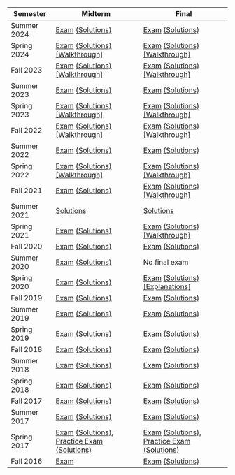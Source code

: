 | Semester | Midterm | Final |
| -- | -- | -- |
| Summer 2024 | [Exam](https://docs.google.com/viewer?url=https://github.com/data-8/exams/raw/master/su24/data8-su24-midterm.pdf) [(Solutions)](https://docs.google.com/viewer?url=https://github.com/data-8/exams/raw/master/su24/data8-su24-midterm-solutions.pdf) | [Exam](https://docs.google.com/viewer?url=https://github.com/data-8/exams/raw/master/su24/data8-su24-final.pdf) [(Solutions)](https://docs.google.com/viewer?url=https://github.com/data-8/exams/raw/master/su24/data8-su24-final-solutions.pdf)|
| Spring 2024 | [Exam](https://docs.google.com/viewer?url=https://github.com/data-8/exams/raw/master/sp24/data8-sp24-midterm.pdf) [(Solutions)](https://docs.google.com/viewer?url=https://github.com/data-8/exams/raw/master/sp24/data8-sp24-midterm-solutions.pdf) [[Walkthrough]](https://drive.google.com/drive/folders/1rkUU1top70Ut18ejsf3MfOI35z-TW0ex) |[Exam](https://docs.google.com/viewer?url=https://github.com/data-8/exams/raw/master/sp24/data8-sp24-final.pdf) [(Solutions)](https://docs.google.com/viewer?url=https://github.com/data-8/exams/raw/master/sp24/data8-sp24-final-solutions.pdf) [[Walkthrough]](https://drive.google.com/drive/folders/1DZHFkmTRpZN2y_8-z4Tt3bqIxAMBlVS-?usp=sharing)| 
| Fall 2023 | [Exam](https://docs.google.com/viewer?url=https://github.com/data-8/exams/raw/master/fa23/data8-fa23-midterm.pdf) [(Solutions)](https://docs.google.com/viewer?url=https://github.com/data-8/exams/raw/master/fa23/data8-fa23-midterm-solutions.pdf) [[Walkthrough]](https://drive.google.com/drive/folders/1Mo50-BqxISJTU1jKV8LtfSiQc-9GRiTF?usp=share_link)| [Exam](https://docs.google.com/viewer?url=https://github.com/data-8/exams/raw/master/fa23/data8-fa23-final.pdf) [(Solutions)](https://docs.google.com/viewer?url=https://github.com/data-8/exams/raw/master/fa23/data8-fa23-final-solutions.pdf) [[Walkthrough]](https://drive.google.com/drive/folders/1oGjJ0KlZ9HV97ek1K4bZOYAfotGFR9mX?usp=drive_link)| 
| Summer 2023 | [Exam](https://docs.google.com/viewer?url=https://github.com/data-8/exams/raw/master/su23/data8-su23-midterm.pdf) [(Solutions)](https://docs.google.com/viewer?url=https://github.com/data-8/exams/raw/master/su23/data8-su23-midterm-solutions.pdf) | [Exam](https://docs.google.com/viewer?url=https://github.com/data-8/exams/raw/master/su23/data8-su23-final.pdf) [(Solutions)](https://docs.google.com/viewer?url=https://github.com/data-8/exams/raw/master/su23/data8-su23-final-solutions.pdf) |
| Spring 2023 | [Exam](https://docs.google.com/viewer?url=https://github.com/data-8/exams/raw/master/sp23/data8-sp23-midterm.pdf) [(Solutions)](https://docs.google.com/viewer?url=https://github.com/data-8/exams/raw/master/sp23/data8-sp23-midterm-solutions.pdf) [[Walkthrough]](https://drive.google.com/drive/u/1/folders/1Thm3volFpFWC1QkNsJyWOgIG5bwvE7sO)| [Exam](https://docs.google.com/viewer?url=https://github.com/data-8/exams/raw/master/sp23/data8-sp23-final.pdf) [(Solutions)](https://docs.google.com/viewer?url=https://github.com/data-8/exams/raw/master/sp23/data8-sp23-final-solutions.pdf) [[Walkthrough]](https://drive.google.com/drive/folders/16jdAEOnIeX6GJTLgBbechsIKMrijE4gw?usp=drive_link)|
| Fall 2022 | [Exam](https://docs.google.com/viewer?url=https://github.com/data-8/exams/raw/master/fa22/data8-fa22-midterm.pdf) [(Solutions)](https://docs.google.com/viewer?url=https://github.com/data-8/exams/raw/master/fa22/data8-fa22-midterm-solutions.pdf) [[Walkthrough]](https://drive.google.com/drive/folders/1Uk3HbQ17PlzItvoOKEGIJoMbLq-AFyHo?usp=sharing) | [Exam](https://docs.google.com/viewer?url=https://github.com/data-8/exams/raw/master/fa22/data8-fa22-final.pdf) [(Solutions)](https://docs.google.com/viewer?url=https://github.com/data-8/exams/raw/master/fa22/data8-fa22-final-solutions.pdf) [[Walkthrough]](https://drive.google.com/drive/folders/1xGaTroiFbpa4-srPky3iQZLMySmCNt1U?usp=sharing)|
| Summer 2022 | [Exam](https://docs.google.com/viewer?url=https://github.com/data-8/exams/raw/master/su22/data8-su22-midterm.pdf) [(Solutions)](https://docs.google.com/viewer?url=https://github.com/data-8/exams/raw/master/su22/data8-su22-midterm-solutions.pdf) | [Exam](https://docs.google.com/viewer?url=https://github.com/data-8/exams/raw/master/su22/data8-su22-final.pdf) [(Solutions)](https://docs.google.com/viewer?url=https://github.com/data-8/exams/raw/master/su22/data8-su22-final-solutions.pdf) |
| Spring 2022 | [Exam](https://docs.google.com/viewer?url=https://github.com/data-8/exams/raw/master/sp22/data8-sp22-midterm.pdf) [(Solutions)](https://docs.google.com/viewer?url=https://github.com/data-8/exams/raw/master/sp22/data8-sp22-midterm-solutions.pdf) [[Walkthrough]](https://drive.google.com/drive/folders/1kgOV6o5L4Wu6PBAC0GgJb9OrrI5D0PZq?usp=sharing) | [Exam](https://docs.google.com/viewer?url=https://github.com/data-8/exams/raw/master/sp22/data8-sp22-final.pdf) [(Solutions)](https://docs.google.com/viewer?url=https://github.com/data-8/exams/raw/master/sp22/data8-sp22-final-solutions.pdf) [[Walkthrough]](https://drive.google.com/drive/folders/13YdkYtD0as4QMk_8PIcf9-Ag57NJthrs?usp=drive_link) |
| Fall 2021 | [Exam](https://docs.google.com/viewer?url=https://github.com/data-8/exams/raw/master/fa21/data8-fa21-midterm.pdf) [(Solutions)](https://docs.google.com/viewer?url=https://github.com/data-8/exams/raw/master/fa21/data8-fa21-midterm-solutions.pdf) | [Exam](https://docs.google.com/viewer?url=https://github.com/data-8/exams/raw/master/fa21/data8-fa21-final.pdf) [(Solutions)](https://docs.google.com/viewer?url=https://github.com/data-8/exams/raw/master/fa21/data8-fa21-final-solutions.pdf) [[Walkthrough]](https://drive.google.com/drive/folders/1rzPPxZAdH-PhKm7AO2jOMJbMoN7HBtgi?usp=sharing)|
| Summer 2021 | [Solutions](https://docs.google.com/viewer?url=https://github.com/data-8/exams/raw/master/su21/data8-su21-midterm-solutions.pdf) |  [Solutions](https://docs.google.com/viewer?url=https://github.com/data-8/exams/raw/master/su21/data8-su21-final-solutions.pdf) |
| Spring 2021 | [Exam](https://docs.google.com/viewer?url=https://github.com/data-8/exams/raw/master/sp21/data8-sp21-midterm.pdf) [(Solutions)](https://docs.google.com/viewer?url=https://github.com/data-8/exams/raw/master/sp21/data8-sp21-midterm-solutions.pdf) | [Exam](https://docs.google.com/viewer?url=https://github.com/data-8/exams/raw/master/sp21/data8-sp21-final.pdf) [(Solutions)](https://docs.google.com/viewer?url=https://github.com/data-8/exams/raw/master/sp21/data8-sp21-final-solutions.pdf) [[Walkthrough]](https://drive.google.com/drive/folders/14fGPGG-9CBmZfVdFkcElb8YSxrveC9Lv?usp=sharing)|
| Fall 2020 | [Exam](https://docs.google.com/viewer?url=https://github.com/data-8/exams/raw/master/fa20/data8-fa20-midterm.pdf) [(Solutions)](https://docs.google.com/viewer?url=https://github.com/data-8/exams/raw/master/fa20/data8-fa20-midterm-solutions.pdf) | [Exam](https://docs.google.com/viewer?url=https://github.com/data-8/exams/raw/master/fa20/data8-fa20-final.pdf) [(Solutions)](https://docs.google.com/viewer?url=https://github.com/data-8/exams/raw/master/fa20/data8-fa20-final-solutions.pdf) |
| Summer 2020 | [Exam](https://docs.google.com/viewer?url=https://github.com/data-8/exams/raw/master/su20/data8-su20-midterm.pdf) [(Solutions)](https://docs.google.com/viewer?url=https://github.com/data-8/exams/raw/master/su20/data8-su20-midterm-solutions.pdf) | No final exam |
| Spring 2020 | [Exam](https://docs.google.com/viewer?url=https://github.com/data-8/exams/raw/master/sp20/data8-sp20-midterm.pdf) [(Solutions)](https://docs.google.com/viewer?url=https://github.com/data-8/exams/raw/master/sp20/data8-sp20-midterm-solutions.pdf) | [Exam](https://docs.google.com/viewer?url=https://github.com/data-8/exams/raw/master/sp20/data8-sp20-final.pdf) [(Solutions)](https://docs.google.com/viewer?url=https://github.com/data-8/exams/raw/master/sp20/data8-sp20-final-solutions.pdf) [[Explanations]](https://docs.google.com/document/d/1WqgRDDwyL98Y4WROVURR2-EWjmTXJTPczpT662XIkk4/edit?usp=sharing) |
| Fall 2019 | [Exam](https://docs.google.com/viewer?url=https://github.com/data-8/exams/raw/master/fa19/data8-fa19-midterm.pdf) [(Solutions)](https://docs.google.com/viewer?url=https://github.com/data-8/exams/raw/master/fa19/data8-fa19-midterm-solutions.pdf) | [Exam](https://docs.google.com/viewer?url=https://github.com/data-8/exams/raw/master/fa19/data8-fa19-final.pdf) [(Solutions)](https://docs.google.com/viewer?url=https://github.com/data-8/exams/raw/master/fa19/data8-fa19-final-solutions.pdf) |
| Summer 2019 | [Exam](https://docs.google.com/viewer?url=https://github.com/data-8/exams/raw/master/su19/data8-su19-midterm.pdf) [(Solutions)](https://docs.google.com/viewer?url=https://github.com/data-8/exams/raw/master/su19/data8-su19-midterm-solutions.pdf) | [Exam](https://docs.google.com/viewer?url=https://github.com/data-8/exams/raw/master/su19/data8-su19-final.pdf) [(Solutions)](https://docs.google.com/viewer?url=https://github.com/data-8/exams/raw/master/su19/data8-su19-final-solutions.pdf) |
| Spring 2019 | [Exam](https://docs.google.com/viewer?url=https://github.com/data-8/exams/raw/master/sp19/data8-sp19-midterm.pdf) [(Solutions)](https://docs.google.com/viewer?url=https://github.com/data-8/exams/raw/master/sp19/data8-sp19-midterm-solutions.pdf) | [Exam](https://docs.google.com/viewer?url=https://github.com/data-8/exams/raw/master/sp19/data8-sp19-final.pdf) [(Solutions)](https://docs.google.com/viewer?url=https://github.com/data-8/exams/raw/master/sp19/data8-sp19-final-solutions.pdf) |
| Fall 2018 | [Exam](https://docs.google.com/viewer?url=https://github.com/data-8/exams/raw/master/fa18/data8-fa18-midterm.pdf) [(Solutions)](https://docs.google.com/viewer?url=https://github.com/data-8/exams/raw/master/fa18/data8-fa18-midterm-solutions.pdf) | [Exam](https://docs.google.com/viewer?url=https://github.com/data-8/exams/raw/master/fa18/data8-fa18-final.pdf) [(Solutions)](https://docs.google.com/viewer?url=https://github.com/data-8/exams/raw/master/fa18/data8-fa18-final-solutions.pdf)|
| Summer 2018 | [Exam](https://docs.google.com/viewer?url=https://github.com/data-8/exams/raw/master/su18/data8-su18-midterm.pdf) [(Solutions)](https://docs.google.com/viewer?url=https://github.com/data-8/exams/raw/master/su18/data8-su18-midterm-solutions.pdf) | [Exam](https://docs.google.com/viewer?url=https://github.com/data-8/exams/raw/master/su18/data8-su18-final.pdf) [(Solutions)](https://docs.google.com/viewer?url=https://github.com/data-8/exams/raw/master/su18/data8-su18-final-solutions.pdf) |
| Spring 2018 | [Exam](https://docs.google.com/viewer?url=https://github.com/data-8/exams/raw/master/sp18/data8-sp18-midterm.pdf) [(Solutions)](https://docs.google.com/viewer?url=https://github.com/data-8/exams/raw/master/sp18/data8-sp18-midterm-solutions.pdf) | [Exam](https://docs.google.com/viewer?url=https://github.com/data-8/exams/raw/master/sp18/data8-sp18-final.pdf) [(Solutions)](https://docs.google.com/viewer?url=https://github.com/data-8/exams/raw/master/sp18/data8-sp18-final-solutions.pdf) |
| Fall 2017 | [Exam](https://docs.google.com/viewer?url=https://github.com/data-8/exams/raw/master/fa17/data8-fa17-midterm.pdf) [(Solutions)](https://docs.google.com/viewer?url=https://github.com/data-8/exams/raw/master/fa17/data8-fa17-midterm-solutions.pdf) | [Exam](https://docs.google.com/viewer?url=https://github.com/data-8/exams/raw/master/fa17/data8-fa17-final.pdf) [(Solutions)](https://docs.google.com/viewer?url=https://github.com/data-8/exams/raw/master/fa17/data8-fa17-final-solutions.pdf) |
| Summer 2017 | [Exam](https://docs.google.com/viewer?url=https://github.com/data-8/exams/raw/master/su17/data8-su17-midterm.pdf) [(Solutions)](https://docs.google.com/viewer?url=https://github.com/data-8/exams/raw/master/su17/data8-su17-midterm-solutions.pdf) | [Exam](https://docs.google.com/viewer?url=https://github.com/data-8/exams/raw/master/su17/data8-su17-final.pdf) [(Solutions)](https://docs.google.com/viewer?url=https://github.com/data-8/exams/raw/master/su17/data8-su17-final-solutions.pdf) |
| Spring 2017 | [Exam](https://docs.google.com/viewer?url=https://github.com/data-8/exams/raw/master/sp17/data8-sp17-midterm.pdf) [(Solutions)](https://docs.google.com/viewer?url=https://github.com/data-8/exams/raw/master/sp17/data8-sp17-midterm-solutions.pdf), [Practice Exam](https://docs.google.com/viewer?url=https://github.com/data-8/exams/raw/master/sp17/data8-sp17-practice.pdf) [(Solutions)](https://docs.google.com/viewer?url=https://github.com/data-8/exams/raw/master/sp17/data8-sp17-practice-solutions.pdf) | [Exam](https://docs.google.com/viewer?url=https://github.com/data-8/exams/raw/master/sp17/data8-sp17-final.pdf) [(Solutions)](https://docs.google.com/viewer?url=https://github.com/data-8/exams/raw/master/sp17/data8-sp17-final-solutions.pdf), [Practice Exam](https://docs.google.com/viewer?url=https://github.com/data-8/exams/raw/master/sp17/data8-sp17-practice-final.pdf) [(Solutions)](https://docs.google.com/viewer?url=https://github.com/data-8/exams/raw/master/sp17/data8-sp17-practice-final-solutions.pdf) |
| Fall 2016 |  [Exam](https://docs.google.com/viewer?url=https://github.com/data-8/exams/raw/master/fa16/data8-fa16-midterm.pdf) | [Exam](https://docs.google.com/viewer?url=https://github.com/data-8/exams/raw/master/fa16/data8-fa16-final.pdf) [(Solutions)](https://docs.google.com/viewer?url=https://github.com/data-8/exams/raw/master/fa16/data8-fa16-final-solutions.pdf) |
